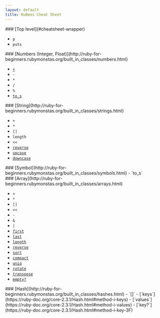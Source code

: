 ```yaml
---
layout: default
title: RuBees Cheat Sheet
---
```


<div id="cheatsheet-wrapper">

<div class="class-method-list" markdown="1">
### [Top level](#cheatsheet-wrapper)

* `p`
* `puts`
<!-- * `gets` -->
<!-- * `exit` -->
<!-- * `require` -->
</div>

<div class="class-method-list" markdown="1">
### [Numbers (Integer, Float)](http://ruby-for-beginners.rubymonstas.org/built_in_classes/numbers.html)

* [`+`](https://ruby-doc.org/core-2.3.1/Fixnum.html#method-i-2B)
* `-`
* `*`
* `/`
* `%`
* [`to_s`](https://ruby-doc.org/core-2.3.1/Fixnum.html#method-i-to_s)
</div>


<div class="class-method-list" markdown="1">
### [String](http://ruby-for-beginners.rubymonstas.org/built_in_classes/strings.html)

- `+`
- `*`
- `[]`
- `length`
- `<<`
- [`reverse`](https://ruby-doc.org/core-2.3.1/String.html#method-i-reverse)
- [`upcase`](https://ruby-doc.org/core-2.3.1/String.html#method-i-upcase)
- [`downcase`](https://ruby-doc.org/core-2.3.1/String.html#method-i-downcase)
</div>


<div class="class-method-list" markdown="1">
### [Symbol](http://ruby-for-beginners.rubymonstas.org/built_in_classes/symbols.html)
- `to_s`

</div>

<div class="class-method-list" markdown="1">
### [Array](http://ruby-for-beginners.rubymonstas.org/built_in_classes/arrays.html)

- `+`
- `*`
- `[]`
- `<<`
- `-`
- `&`
- `|`
- [`first`](https://ruby-doc.org/core-2.3.1/Array.html#method-i-first)
- [`last`](https://ruby-doc.org/core-2.3.1/Array.html#method-i-last)
- [`length`](https://ruby-doc.org/core-2.3.1/Array.html#method-i-length)
- [`reverse`](https://ruby-doc.org/core-2.3.1/Array.html#method-i-reverse)
- [`sort`](https://ruby-doc.org/core-2.3.1/Array.html#method-i-sort)
- [`compact`](https://ruby-doc.org/core-2.3.1/Array.html#method-i-compact)
- [`uniq`](https://ruby-doc.org/core-2.3.1/Array.html#method-i-uniq)
- [`rotate`](https://ruby-doc.org/core-2.3.1/Array.html#method-i-rotate)
- [`transpose`](https://ruby-doc.org/core-2.3.1/Array.html#method-i-transpose)
- [`empty?`](https://ruby-doc.org/core-2.3.1/Array.html#method-i-empty-3F)

</div>


<div class="class-method-list" markdown="1">
### [Hash](http://ruby-for-beginners.rubymonstas.org/built_in_classes/hashes.html)
- `[]`
- [`keys`](https://ruby-doc.org/core-2.3.1/Hash.html#method-i-keys)
- [`values`](https://ruby-doc.org/core-2.3.1/Hash.html#method-i-values)
- [`key?`](https://ruby-doc.org/core-2.3.1/Hash.html#method-i-key-3F)
</div>
